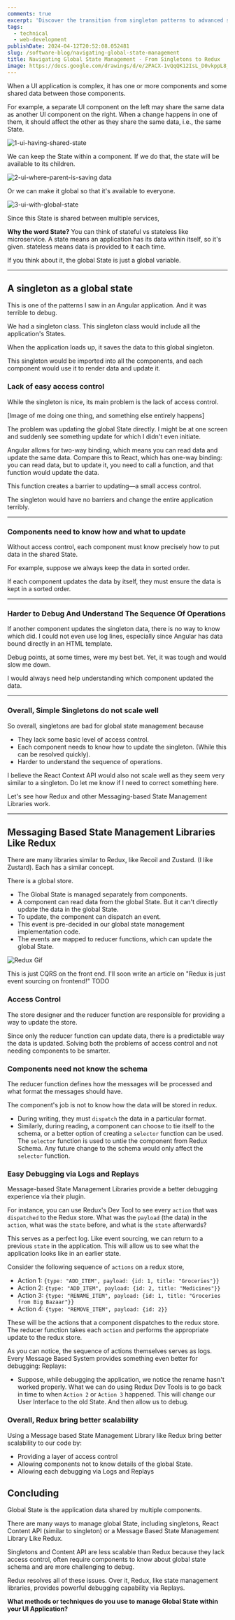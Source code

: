 ```yaml
---
comments: true
excerpt: 'Discover the transition from singleton patterns to advanced state management with Redux. Learn why modern libraries offer superior scalability and maintainability for UI applications'
tags:
  - technical
  - web-development
publishDate: 2024-04-12T20:52:08.052481
slug: /software-blog/navigating-global-state-management
title: Navigating Global State Management - From Singletons to Redux
image: https://docs.google.com/drawings/d/e/2PACX-1vQqQK12IsL_D0vkppL8_GWo14aYnNtUNRE5dgJf7SqRQHqNuYUUx8FCkMwgIlYpWW4klMvbJSGhx3Fo/pub?w=1195&h=671
---
```


<style>
    img {
       background: #ffffff7a
    }
    </style>

When a UI application is complex, it has one or more components and some shared data between those components.

For example, a separate UI component on the left may share the same data as another UI component on the right. When a change happens in one of them, it should affect the other as they share the same data, i.e., the same State.

![1-ui-having-shared-state](https://docs.google.com/drawings/d/e/2PACX-1vTX8rYXamOU_3huQFnTbaXc4kfN7H-IvLSXACJr7zsIh8PU_-iKw5OWfPLIHUqiBtpykhL5ykVBmUPR/pub?w=1358&h=783)

We can keep the State within a component. If we do that, the state will be available to its children.

![2-ui-where-parent-is-saving data](https://docs.google.com/drawings/d/e/2PACX-1vQIPuKqNT_cHm9aPJ3w2QYgwENNCtm8DMPcxxR0KOP-sltrrCFFn9qK_iH2rNUsTtOEiA6BIOB04B1X/pub?w=1105&h=818)

Or we can make it global so that it's available to everyone.

![3-ui-with-global-state](https://docs.google.com/drawings/d/e/2PACX-1vQqQK12IsL_D0vkppL8_GWo14aYnNtUNRE5dgJf7SqRQHqNuYUUx8FCkMwgIlYpWW4klMvbJSGhx3Fo/pub?w=1195&h=671)

Since this State is shared between multiple services,

**Why the word State?** You can think of stateful vs stateless like microservice. A state means an application has its data within itself, so it's given. stateless means data is provided to it each time.

If you think about it, the global State is just a global variable.

---

## A singleton as a global state

This is one of the patterns I saw in an Angular application. And it was terrible to debug.

We had a singleton class. This singleton class would include all the application's States.

When the application loads up, it saves the data to this global singleton.

This singleton would be imported into all the components, and each component would use it to render data and update it.

### Lack of easy access control

While the singleton is nice, its main problem is the lack of access control.

[Image of me doing one thing, and something else entirely happens]

The problem was updating the global State directly. I might be at one screen and suddenly see something update for which I didn't even initiate.

Angular allows for two-way binding, which means you can read data and update the same data. Compare this to React, which has one-way binding: you can read data, but to update it, you need to call a function, and that function would update the data.

This function creates a barrier to updating—a small access control.

The singleton would have no barriers and change the entire application terribly.

---

### Components need to know how and what to update

Without access control, each component must know precisely how to put data in the shared State.

For example, suppose we always keep the data in sorted order.

If each component updates the data by itself, they must ensure the data is kept in a sorted order.

---

### Harder to Debug And Understand The Sequence Of Operations

If another component updates the singleton data, there is no way to know which did. I could not even use log lines, especially since Angular has data bound directly in an HTML template.

Debug points, at some times, were my best bet. Yet, it was tough and would slow me down.

I would always need help understanding which component updated the data.

---

### Overall, Simple Singletons do not scale well

So overall, singletons are bad for global state management because

- They lack some basic level of access control.
- Each component needs to know how to update the singleton. (While this can be resolved quickly).
- Harder to understand the sequence of operations.

I believe the React Context API would also not scale well as they seem very similar to a singleton. Do let me know if I need to correct something here.

Let's see how Redux and other Messaging-based State Management Libraries work.

---

## Messaging Based State Management Libraries Like Redux

There are many libraries similar to Redux, like Recoil and Zustard. (I like Zustard). Each has a similar concept.

There is a global store.

- The Global State is managed separately from components.
- A component can read data from the global State. But it can't directly update the data in the global State.
- To update, the component can dispatch an event.
- This event is pre-decided in our global state management implementation code.
- The events are mapped to reducer functions, which can update the global State.

![Redux Gif](https://redux.js.org/assets/images/ReduxDataFlowDiagram-49fa8c3968371d9ef6f2a1486bd40a26.gif)

This is just CQRS on the front end. I'll soon write an article on "Redux is just event sourcing on frontend!" TODO

### Access Control

The store designer and the reducer function are responsible for providing a way to update the store.

Since only the reducer function can update data, there is a predictable way the data is updated. Solving both the problems of access control and not needing components to be smarter.

### Components need not know the schema

The reducer function defines how the messages will be processed and what format the messages should have.

The component's job is not to know how the data will be stored in redux.

- During writing, they must `dispatch` the data in a particular format.
- Similarly, during reading, a component can choose to tie itself to the schema, or a better option of creating a `selector` function can be used. The `selector` function is used to untie the component from Redux Schema. Any future change to the schema would only affect the `selector` function.

### Easy Debugging via Logs and Replays

Message-based State Management Libraries provide a better debugging experience via their plugin.

For instance, you can use Redux's Dev Tool to see every `action` that was `dispatched` to the Redux store. What was the `payload` (the data) in the `action`, what was the `state` before, and what is the `state` afterwards?

This serves as a perfect log. Like event sourcing, we can return to a previous `state` in the application. This will allow us to see what the application looks like in an earlier state.

Consider the following sequence of `actions` on a redux store,

- Action 1: `{type: "ADD_ITEM", payload: {id: 1, title: "Groceries"}}`
- Action 2: `{type: "ADD_ITEM", payload: {id: 2, title: "Medicines"}}`
- Action 3: `{type: "RENAME_ITEM", payload: {id: 1, title: "Groceries from Big Bazaar"}}`
- Action 4: `{type: "REMOVE_ITEM", payload: {id: 2}}`

These will be the actions that a component dispatches to the redux store. The reducer function takes each `action` and performs the appropriate update to the redux store.

As you can notice, the sequence of actions themselves serves as logs. Every Message Based System provides something even better for debugging: Replays:

- Suppose, while debugging the application, we notice the rename hasn't worked properly. What we can do using Redux Dev Tools is to go back in time to when `Action 2` or `Action 3` happened. This will change our User Interface to the old State. And then allow us to debug.

### Overall, Redux bring better scalability

Using a Message based State Management Library like Redux bring better scalability to our code by:

- Providing a layer of access control
- Allowing components not to know details of the global State.
- Allowing each debugging via Logs and Replays

## Concluding

Global State is the application data shared by multiple components.

There are many ways to manage global State, including singletons, React Content API (similar to singleton) or a Message Based State Management Library Like Redux.

Singletons and Content API are less scalable than Redux because they lack access control, often require components to know about global state schema and are more challenging to debug.

Redux resolves all of these issues. Over it, Redux, like state management libraries, provides powerful debugging capability via Replays.

**What methods or techniques do you use to manage Global State within your UI Application?**
